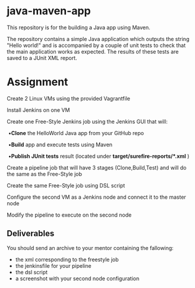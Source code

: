 # java-maven-app

This repository is for the building a Java app using Maven.

The repository contains a simple Java application which outputs the string
"Hello world!" and is accompanied by a couple of unit tests to check that the
main application works as expected. The results of these tests are saved to a
JUnit XML report.



# **Assignment**

Create 2 Linux VMs using the provided Vagrantfile

Install Jenkins on one VM

Create one Free-Style Jenkins job using the Jenkins GUI that will:

​	•**Clone** the HelloWorld Java app from your GitHub repo

​	•**Build** app and execute tests using Maven

​	•**Publish JUnit tests** result (located under **target/surefire-reports/\*.xml** )



Create a pipeline job that will have 3 stages (Clone,Build,Test) and will do the same as the Free-Style job

Create the same Free-Style job using DSL script 

Configure the second VM as a Jenkins node and connect it to the master node

Modify the pipeline to execute on the second node





## Deliverables

You should send an archive to your mentor containing the fallowing:

- the xml corresponding to the freestyle job
- the jenkinsfile for your pipeline
- the  dsl script
- a screenshot with your second node configuration
